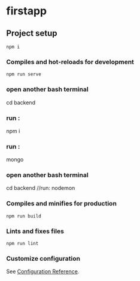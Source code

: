 # firstapp

## Project setup
```
npm i
```

### Compiles and hot-reloads for development
```
npm run serve
```
### open another bash terminal
cd backend

### run :
npm i

### run : 
mongo

### open another bash terminal
cd backend
//run:
nodemon

### Compiles and minifies for production
```
npm run build
```

### Lints and fixes files
```
npm run lint
```

### Customize configuration
See [Configuration Reference](https://cli.vuejs.org/config/).

